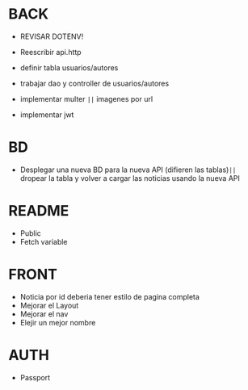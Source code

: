 # BACK
- REVISAR DOTENV!
- Reescribir api.http

- definir tabla usuarios/autores
- trabajar dao y controller de usuarios/autores
- implementar multer `||` imagenes por url
- implementar jwt

# BD
- Desplegar una nueva BD para la nueva API (difieren las tablas)`||` dropear la tabla y volver a cargar las noticias usando la nueva API

# README
- Public
- Fetch variable

# FRONT
- Noticia por id deberia tener estilo de pagina completa
- Mejorar el Layout
- Mejorar el nav
- Elejir un mejor nombre

# AUTH
- Passport